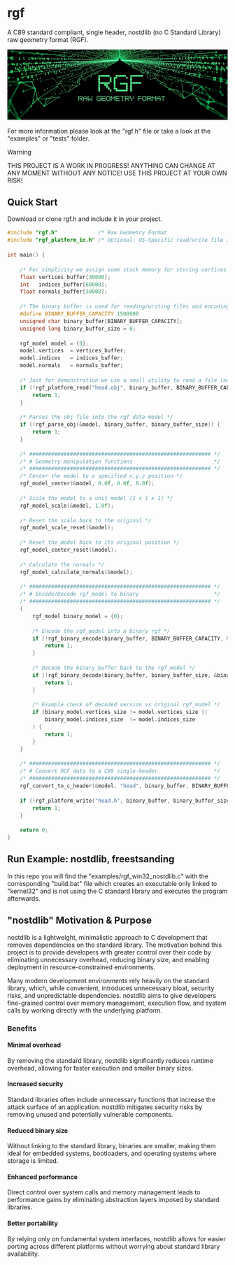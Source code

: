 # rgf
A C89 standard compliant, single header, nostdlib (no C Standard Library) raw geometry format (RGF).

<p align="center">
<a href="https://github.com/nickscha/rgf"><img src="assets/rgf.png"></a>
</p>

For more information please look at the "rgf.h" file or take a look at the "examples" or "tests" folder.

> [!WARNING]
> THIS PROJECT IS A WORK IN PROGRESS! ANYTHING CAN CHANGE AT ANY MOMENT WITHOUT ANY NOTICE! USE THIS PROJECT AT YOUR OWN RISK!

## Quick Start

Download or clone rgf.h and include it in your project.

```C
#include "rgf.h"             /* Raw Geometry Format                          */
#include "rgf_platform_io.h" /* Optional: OS-Specific read/write file IO API */

int main() {

    /* For simplicity we assign some stack memory for storing vertices and indices data */
    float vertices_buffer[30000];
    int   indices_buffer[60000];
    float normals_buffer[30000];

    /* The binary buffer is used for reading/writing files and encoding/decoding */
    #define BINARY_BUFFER_CAPACITY 1500000
    unsigned char binary_buffer[BINARY_BUFFER_CAPACITY];
    unsigned long binary_buffer_size = 0;

    rgf_model model = {0};
    model.vertices  = vertices_buffer;
    model.indices   = indices_buffer;
    model.normals   = normals_buffer;

    /* Just for demonstration we use a small utility to read a file (nostdlib but platform specific) */
    if (!rgf_platform_read("head.obj", binary_buffer, BINARY_BUFFER_CAPACITY, &binary_buffer_size)) {
        return 1;
    }

    /* Parses the obj file into the rgf data model */
    if (!rgf_parse_obj(&model, binary_buffer, binary_buffer_size)) {
        return 1;
    }

    /* ########################################################## */
    /* # Geometry manipulation functions                          */
    /* ########################################################## */
    /* Center the model to a specified x,y,z position */
    rgf_model_center(&model, 0.0f, 0.0f, 0.0f);

    /* Scale the model to a unit model (1 x 1 x 1) */
    rgf_model_scale(&model, 1.0f);

    /* Reset the scale back to the original */
    rgf_model_scale_reset(&model);

    /* Reset the model back to its original position */
    rgf_model_center_reset(&model);

    /* Calculate the normals */
    rgf_model_calculate_normals(&model);

    /* ########################################################## */
    /* # Encode/Decode rgf_model to binary                        */
    /* ########################################################## */
    {
        rgf_model binary_model = {0};

        /* Encode the rgf_model into a binary rgf */
        if (!rgf_binary_encode(binary_buffer, BINARY_BUFFER_CAPACITY, &binary_buffer_size, &model)) {
            return 1;
        }

        /* Decode the binary_buffer back to the rgf_model */
        if (!rgf_binary_decode(binary_buffer, binary_buffer_size, &binary_model)) {
            return 1;
        }

        /* Example check of decoded version vs original rgf_model */
        if (binary_model.vertices_size != model.vertices_size ||
            binary_model.indices_size  != model.indices_size
        ) {
            return 1;
        }
    }

    /* ########################################################## */
    /* # Convert RGF data to a C89 single-header                  */
    /* ########################################################## */
    rgf_convert_to_c_header(&model, "head", binary_buffer, BINARY_BUFFER_CAPACITY, &binary_buffer_size);

    if (!rgf_platform_write("head.h", binary_buffer, binary_buffer_size)) {
        return 1;
    }

    return 0;
}
```

## Run Example: nostdlib, freestsanding

In this repo you will find the "examples/rgf_win32_nostdlib.c" with the corresponding "build.bat" file which
creates an executable only linked to "kernel32" and is not using the C standard library and executes the program afterwards.

## "nostdlib" Motivation & Purpose

nostdlib is a lightweight, minimalistic approach to C development that removes dependencies on the standard library. The motivation behind this project is to provide developers with greater control over their code by eliminating unnecessary overhead, reducing binary size, and enabling deployment in resource-constrained environments.

Many modern development environments rely heavily on the standard library, which, while convenient, introduces unnecessary bloat, security risks, and unpredictable dependencies. nostdlib aims to give developers fine-grained control over memory management, execution flow, and system calls by working directly with the underlying platform.

### Benefits

#### Minimal overhead
By removing the standard library, nostdlib significantly reduces runtime overhead, allowing for faster execution and smaller binary sizes.

#### Increased security
Standard libraries often include unnecessary functions that increase the attack surface of an application. nostdlib mitigates security risks by removing unused and potentially vulnerable components.

#### Reduced binary size
Without linking to the standard library, binaries are smaller, making them ideal for embedded systems, bootloaders, and operating systems where storage is limited.

#### Enhanced performance
Direct control over system calls and memory management leads to performance gains by eliminating abstraction layers imposed by standard libraries.

#### Better portability
By relying only on fundamental system interfaces, nostdlib allows for easier porting across different platforms without worrying about standard library availability.
